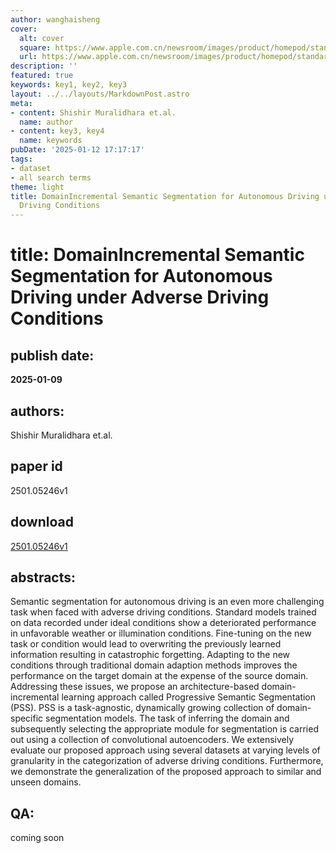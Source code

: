 ```yaml
---
author: wanghaisheng
cover:
  alt: cover
  square: https://www.apple.com.cn/newsroom/images/product/homepod/standard/Apple-HomePod-hero-230118_big.jpg.large_2x.jpg
  url: https://www.apple.com.cn/newsroom/images/product/homepod/standard/Apple-HomePod-hero-230118_big.jpg.large_2x.jpg
description: ''
featured: true
keywords: key1, key2, key3
layout: ../../layouts/MarkdownPost.astro
meta:
- content: Shishir Muralidhara et.al.
  name: author
- content: key3, key4
  name: keywords
pubDate: '2025-01-12 17:17:17'
tags:
- dataset
- all search terms
theme: light
title: DomainIncremental Semantic Segmentation for Autonomous Driving under Adverse
  Driving Conditions
---
```


# title: DomainIncremental Semantic Segmentation for Autonomous Driving under Adverse Driving Conditions 
## publish date: 
**2025-01-09** 
## authors: 
  Shishir Muralidhara et.al. 
## paper id
2501.05246v1
## download
[2501.05246v1](http://arxiv.org/abs/2501.05246v1)
## abstracts:
Semantic segmentation for autonomous driving is an even more challenging task when faced with adverse driving conditions. Standard models trained on data recorded under ideal conditions show a deteriorated performance in unfavorable weather or illumination conditions. Fine-tuning on the new task or condition would lead to overwriting the previously learned information resulting in catastrophic forgetting. Adapting to the new conditions through traditional domain adaption methods improves the performance on the target domain at the expense of the source domain. Addressing these issues, we propose an architecture-based domain-incremental learning approach called Progressive Semantic Segmentation (PSS). PSS is a task-agnostic, dynamically growing collection of domain-specific segmentation models. The task of inferring the domain and subsequently selecting the appropriate module for segmentation is carried out using a collection of convolutional autoencoders. We extensively evaluate our proposed approach using several datasets at varying levels of granularity in the categorization of adverse driving conditions. Furthermore, we demonstrate the generalization of the proposed approach to similar and unseen domains.
## QA:
coming soon
